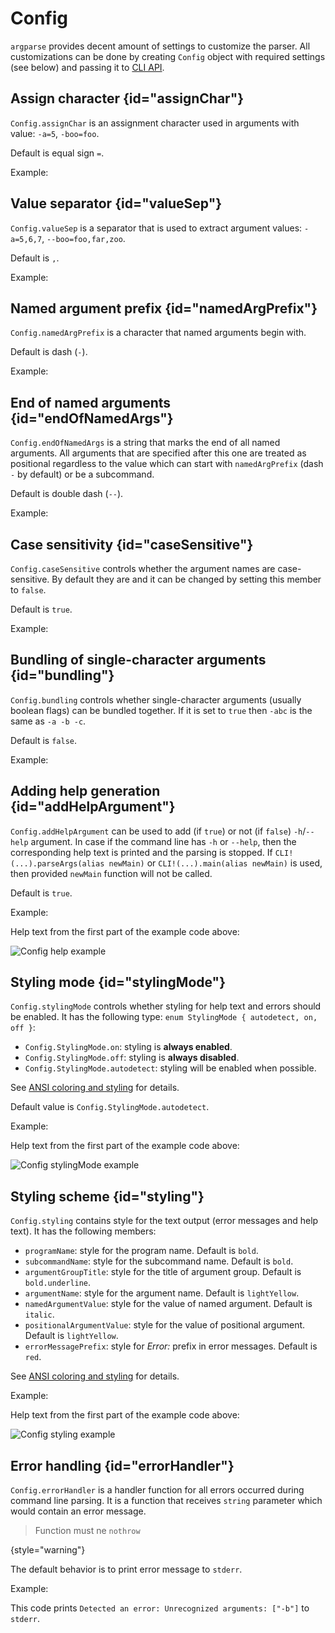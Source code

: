 # Config

`argparse` provides decent amount of settings to customize the parser. All customizations can be done by creating
`Config` object with required settings (see below) and passing it to [CLI API](CLI-API.md).

## Assign character {id="assignChar"}

`Config.assignChar` is an assignment character used in arguments with value: `-a=5`, `-boo=foo`.

Default is equal sign `=`.

Example:

<code-block src="code_snippets/config_assignChar.d" lang="c++"/>

## Value separator {id="valueSep"}

`Config.valueSep` is a separator that is used to extract argument values: `-a=5,6,7`, `--boo=foo,far,zoo`.

Default is `,`.

Example:

<code-block src="code_snippets/config_valueSep.d" lang="c++"/>

## Named argument prefix {id="namedArgPrefix"}

`Config.namedArgPrefix` is a character that named arguments begin with.

Default is dash (`-`).

Example:

<code-block src="code_snippets/config_namedArgPrefix.d" lang="c++"/>

## End of named arguments {id="endOfNamedArgs"}

`Config.endOfNamedArgs` is a string that marks the end of all named arguments. All arguments that are specified
after this one are treated as positional regardless to the value which can start with `namedArgPrefix` (dash `-` by default)
or be a subcommand.

Default is double dash (`--`).

Example:

<code-block src="code_snippets/config_endOfNamedArgs.d" lang="c++"/>

## Case sensitivity {id="caseSensitive"}

`Config.caseSensitive` controls whether the argument names are case-sensitive. By default they are and it can be changed
by setting this member to `false`.

Default is `true`.

Example:

<code-block src="code_snippets/config_caseSensitive.d" lang="c++"/>

## Bundling of single-character arguments {id="bundling"}

`Config.bundling` controls whether single-character arguments (usually boolean flags) can be bundled together.
If it is set to `true` then `-abc` is the same  as `-a -b -c`.

Default is `false`.

Example:

<code-block src="code_snippets/config_bundling.d" lang="c++"/>

## Adding help generation {id="addHelpArgument"}

`Config.addHelpArgument` can be used to add (if `true`) or not (if `false`) `-h`/`--help` argument.
In case if the command line has `-h` or `--help`, then the corresponding help text is printed and the parsing is stopped.
If `CLI!(...).parseArgs(alias newMain)` or `CLI!(...).main(alias newMain)` is used, then provided `newMain` function will
not be called.

Default is `true`.

Example:

<code-block src="code_snippets/config_addHelpArgument.d" lang="c++"/>

Help text from the first part of the example code above:

<img src="config_help.png" alt="Config help example" border-effect="rounded"/>


## Styling mode {id="stylingMode"}

`Config.stylingMode` controls whether styling for help text and errors should be enabled.
It has the following type: `enum StylingMode { autodetect, on, off }`:
- `Config.StylingMode.on`: styling is **always enabled**.
- `Config.StylingMode.off`: styling is **always disabled**.
- `Config.StylingMode.autodetect`: styling will be enabled when possible.

See [ANSI coloring and styling](ANSI-coloring-and-styling.md) for details.

Default value is `Config.StylingMode.autodetect`.

Example:

<code-block src="code_snippets/config_stylingMode.d" lang="c++"/>

Help text from the first part of the example code above:

<img src="config_stylingMode.png" alt="Config stylingMode example" border-effect="rounded"/>

## Styling scheme {id="styling"}

`Config.styling` contains style for the text output (error messages and help text). It has the following members:

- `programName`: style for the program name. Default is `bold`.
- `subcommandName`: style for the subcommand name. Default is `bold`.
- `argumentGroupTitle`: style for the title of argument group. Default is `bold.underline`.
- `argumentName`: style for the argument name. Default is `lightYellow`.
- `namedArgumentValue`: style for the value of named argument. Default is `italic`.
- `positionalArgumentValue`: style for the value of positional argument. Default is `lightYellow`.
- `errorMessagePrefix`: style for *Error:* prefix in error messages. Default is `red`.

See [ANSI coloring and styling](ANSI-coloring-and-styling.md) for details.

Example:

<code-block src="code_snippets/config_styling.d" lang="c++"/>

Help text from the first part of the example code above:

<img src="config_styling.png" alt="Config styling example" border-effect="rounded"/>

## Error handling {id="errorHandler"}

`Config.errorHandler` is a handler function for all errors occurred during command line parsing.
It is a function that receives `string` parameter which would contain an error message.

> Function must ne `nothrow`
>
{style="warning"}

The default behavior is to print error message to `stderr`.

Example:

<code-block src="code_snippets/config_errorHandler.d" lang="c++"/>

This code prints `Detected an error: Unrecognized arguments: ["-b"]` to `stderr`.
